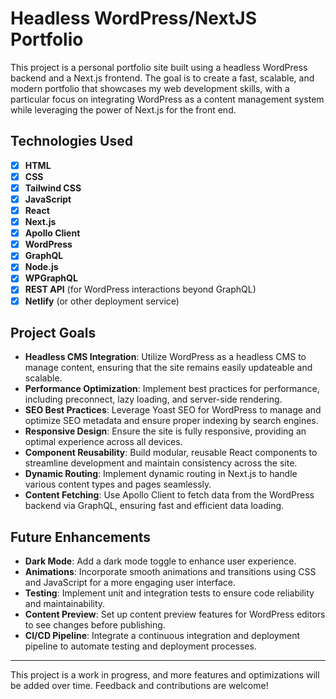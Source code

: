 # Headless WordPress/NextJS Portfolio

This project is a personal portfolio site built using a headless WordPress backend and a Next.js frontend. The goal is to create a fast, scalable, and modern portfolio that showcases my web development skills, with a particular focus on integrating WordPress as a content management system while leveraging the power of Next.js for the front end.

## Technologies Used

- [x] **HTML**
- [x] **CSS**
- [x] **Tailwind CSS**
- [x] **JavaScript**
- [x] **React**
- [x] **Next.js**
- [x] **Apollo Client**
- [x] **WordPress**
- [x] **GraphQL**
- [x] **Node.js**
- [x] **WPGraphQL**
- [x] **REST API** (for WordPress interactions beyond GraphQL)
- [x] **Netlify** (or other deployment service)

## Project Goals

- **Headless CMS Integration**: Utilize WordPress as a headless CMS to manage content, ensuring that the site remains easily updateable and scalable.
- **Performance Optimization**: Implement best practices for performance, including preconnect, lazy loading, and server-side rendering.
- **SEO Best Practices**: Leverage Yoast SEO for WordPress to manage and optimize SEO metadata and ensure proper indexing by search engines.
- **Responsive Design**: Ensure the site is fully responsive, providing an optimal experience across all devices.
- **Component Reusability**: Build modular, reusable React components to streamline development and maintain consistency across the site.
- **Dynamic Routing**: Implement dynamic routing in Next.js to handle various content types and pages seamlessly.
- **Content Fetching**: Use Apollo Client to fetch data from the WordPress backend via GraphQL, ensuring fast and efficient data loading.

## Future Enhancements

- **Dark Mode**: Add a dark mode toggle to enhance user experience.
- **Animations**: Incorporate smooth animations and transitions using CSS and JavaScript for a more engaging user interface.
- **Testing**: Implement unit and integration tests to ensure code reliability and maintainability.
- **Content Preview**: Set up content preview features for WordPress editors to see changes before publishing.
- **CI/CD Pipeline**: Integrate a continuous integration and deployment pipeline to automate testing and deployment processes.

---

This project is a work in progress, and more features and optimizations will be added over time. Feedback and contributions are welcome!

